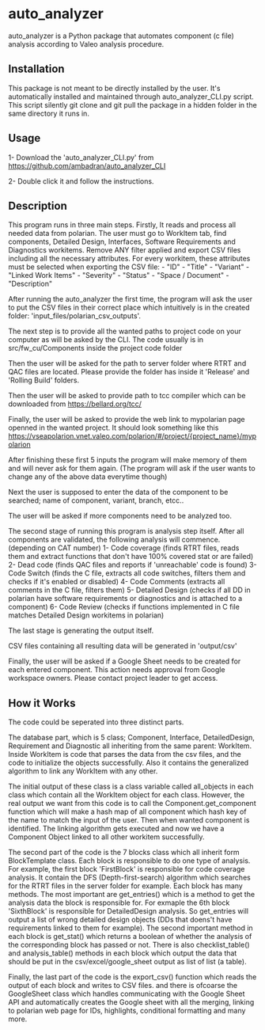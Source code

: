 # auto_analyzer

auto_analyzer is a Python package that automates component (c file) analysis according to Valeo analysis procedure.


## Installation

This package is not meant to be directly installed by the user. It's automatically installed and maintained through 
auto_analyzer_CLI.py script. This script silently git clone and git pull the package in a hidden folder in the same directory it
runs in.


## Usage

1- Download the 'auto_analyzer_CLI.py' from https://github.com/ambadran/auto_analyzer_CLI

2- Double click it and follow the instructions.



## Description

This program runs in three main steps. 
Firstly, It reads and process all needed data from polarian. The user must go to WorkItem tab, find components, Detailed Design, 
Interfaces, Software Requirements and Diagnostics workitems. Remove ANY filter applied and export CSV files including all the necessary
attributes.
For every workitem, these attributes must be selected when exporting the CSV file:
	- "ID"
	- "Title"
	- "Variant"
	- "Linked Work Items"
	- "Severity"
	- "Status"
	- "Space / Document"
	- "Description"

After running the auto_analyzer the first time, the program will ask the user to put the CSV files in their correct place which 
intuitively is in the created folder: 'input_files/polarian_csv_outputs'. 

The next step is to provide all the wanted paths to project code on your computer as will be asked by the CLI.
The code usually is in src/fw_cu/Components inside the project code folder

Then the user will be asked for the path to server folder where RTRT and QAC files are located. Please provide the folder has inside it
'Release' and 'Rolling Build' folders.

Then the user will be asked to provide path to tcc compiler which can be downloaded from https://bellard.org/tcc/ 

Finally, the user will be asked to provide the web link to mypolarian page openned in the wanted project.
It should look something like this https://vseapolarion.vnet.valeo.com/polarion/#/project/{project_name}/mypolarion

After finishing these first 5 inputs the program will make memory of them and will never ask for them again. (The program
will ask if the user wants to change any of the above data everytime though)

Next the user is supposed to enter the data of the component to be searched; name of component, variant, branch, etcc..

The user will be asked if more components need to be analyzed too.

The second stage of running this program is analysis step itself.
After all components are validated, the following analysis will commence. (depending on CAT number)
1- Code coverage (finds RTRT files, reads them and extract functions that don't have 100% covered stat or are failed)
2- Dead code (finds QAC files and reports if 'unreachable' code is found)
3- Code Switch (finds the C file, extracts all code switches, filters them and checks if it's enabled or disabled)
4- Code Comments (extracts all comments in the C file, filters them)
5- Detailed Design (checks if all DD in polarian have software requirements or diagnostics and is attached to a component)
6- Code Review (checks if functions implemented in C file matches Detailed Design workitems in polarian)


The last stage is generating the output itself.

CSV files containing all resulting data will be generated in 'output/csv'

Finally, the user will be asked if a Google Sheet needs to be created for each entered component.
This action needs approval from Google workspace owners. Please contact project leader to get access.


## How it Works

The code could be seperated into three distinct parts.

The database part, which is 5 class; Component, Interface, DetailedDesign, Requirement and Diagnostic all inheriting from the
same parent: WorkItem. Inside WorkItem is code that parses the data from the csv files, and the code to initialize the objects
successfully. Also it contains the generalized algorithm to link any WorkItem with any other.

The initial output of these class is a class variable called all_objects in each class which contain all the WorkItem object for each
class. However, the real output we want from this code is to call the Component.get_component function which will make a hash map of all
component which hash key of the name to match the input of the user. Then when wanted component is identified. The linking algorithm gets
executed and now we have a Component Object linked to all other workitem successfully.

The second part of the code is the 7 blocks class which all inherit form BlockTemplate class. Each block is responsible to do one type of
analysis. For example, the first block 'FirstBlock' is responsible for code coverage analysis. It contain the DFS (Depth-first-search) 
algorithm which searches for the RTRT files in the server folder for example. Each block has many methods. The most important are get_entries()
which is a method to get the analysis data the block is responsible for. For exmaple the 6th block 'SixthBlock' is responsible for
DetailedDesign analysis. So get_entries will output a list of wrong detailed design objects (DDs that doens't have requirements linked to them
for example). The second important method in each block is get_stat() which returns a boolean of whether the analysis of the corresponding
block has passed or not. There is also checklist_table() and analysis_table() methods in each block which output the data that should be put
in the csv/excel/google_sheet output as list of list (a table).

Finally, the last part of the code is the export_csv() function which reads the output of each block and writes to CSV files.
and there is ofcoarse the GoogleSheet class which handles communicating with the Google Sheet API and automatically creates the
Google sheet with all the merging, linking to polarian web page for IDs, highlights, conditional formatting and many more.
